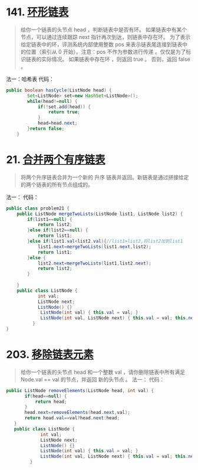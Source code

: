 # 141. [环形链表](https://leetcode-cn.com/problems/linked-list-cycle/)
> 给你一个链表的头节点 head ，判断链表中是否有环。
如果链表中有某个节点，可以通过连续跟踪 next 指针再次到达，则链表中存在环。 为了表示给定链表中的环，评测系统内部使用整数 pos 来表示链表尾连接到链表中的位置（索引从 0 开始）。注意：pos 不作为参数进行传递 。仅仅是为了标识链表的实际情况。
如果链表中存在环 ，则返回 true 。 否则，返回 false 。

法一：哈希表
代码：
```java
public boolean hasCycle(ListNode head) {
        Set<ListNode> set=new HashSet<ListNode>();
        while(head!=null) {
        	if(!set.add(head)) {
        		return true;
        	}
        	head=head.next;
        }return false;
    }
```
# 21. [合并两个有序链表](https://leetcode-cn.com/problems/merge-two-sorted-lists/)
> 将两个升序链表合并为一个新的 升序 链表并返回。新链表是通过拼接给定的两个链表的所有节点组成的。 

法一：
代码：
```java
public class problem21 {
	public ListNode mergeTwoLists(ListNode list1, ListNode list2) {
		if(list1==null) {
			return list2;
		}else if(list2==null) {
			return list1;
		}else if(list1.val<list2.val){//list1>list2,将list2加到list1
			list1.next=mergeTwoLists(list1.next,list2);
			return list1;
		}else {
			list2.next=mergeTwoLists(list1,list2.next);
			return list2;
		}
		
    }
	public class ListNode {
		    int val;
		    ListNode next;
		    ListNode() {}
		     ListNode(int val) { this.val = val; }
		     ListNode(int val, ListNode next) { this.val = val; this.next = next; }
		  }
}

```
# 203. [移除链表元素](https://leetcode-cn.com/problems/remove-linked-list-elements/)
> 给你一个链表的头节点 head 和一个整数 val ，请你删除链表中所有满足 Node.val == val 的节点，并返回 新的头节点 。
 法一：
 代码：
 ```java
public ListNode removeElements(ListNode head, int val) {
		if(head==null) {
			return head;
		}
		head.next=removeElements(head.next,val);
		return head.val==val?head.next:head;
    }
	public class ListNode {
		      int val;
		      ListNode next;
		      ListNode() {}
		      ListNode(int val) { this.val = val; }
		      ListNode(int val, ListNode next) { this.val = val; this.next = next; }
		  }
 ```
